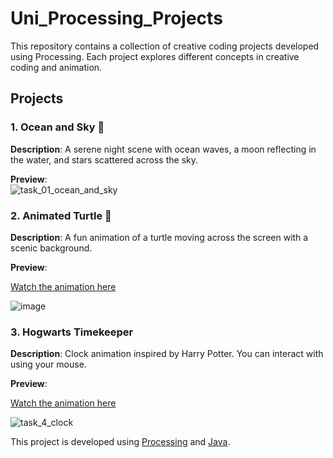 # Uni_Processing_Projects

This repository contains a collection of creative coding projects developed using Processing. 
Each project explores different concepts in creative coding and animation.

## Projects

### 1. Ocean and Sky 🌌
**Description**: A serene night scene with ocean waves, a moon reflecting in the water, and stars scattered across the sky.  

**Preview**:  
![task_01_ocean_and_sky](https://github.com/user-attachments/assets/56d35654-aae8-4c9e-840e-e3ccfa418d19)




### 2. Animated Turtle 🐢
**Description**: A fun animation of a turtle moving across the screen with a scenic background.  

**Preview**:  

[Watch the animation here](https://drive.google.com/file/d/1bZUQm9CE3B0QOt6AVrDE-pIN1c6e-B9C/view?usp=drive_link)

![image](https://github.com/user-attachments/assets/93769f2e-0973-463f-b29d-1aa082c4187b)


### 3. Hogwarts Timekeeper 
**Description**: Clock animation inspired by Harry Potter. You can interact with using your mouse.  

**Preview**:  

[Watch the animation here](https://drive.google.com/file/d/1lofZNFZtJBxaNby_Je28EP4bL0ZUW93_/view?usp=drive_link)

![task_4_clock](https://github.com/user-attachments/assets/14ded386-e2a6-46f1-b255-edd6498ff5b9)






This project is developed using [Processing](https://processing.org/) and [Java](https://www.java.com/).

